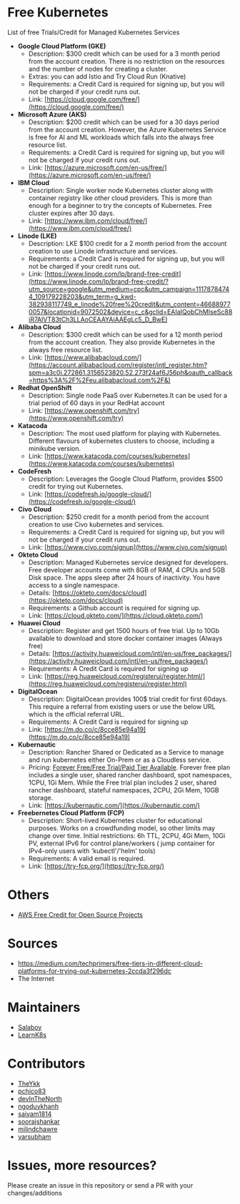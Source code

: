 # Free Kubernetes
List of free Trials/Credit for Managed Kubernetes Services

- **Google Cloud Platform (GKE)**
  - Description: $300 credit which can be used for a 3 month period from the account creation. There is no restriction on the resources and the number of nodes for creating a cluster.
  - Extras: you can add Istio and Try Cloud Run (Knative)
  - Requirements: a Credit Card is required for signing up, but you will not be charged if your credit runs out. 
  - Link: [https://cloud.google.com/free/](https://cloud.google.com/free/)
- **Microsoft Azure (AKS)**
  - Description: $200 credit which can be used for a 30 days period from the account creation. However, the Azure Kubernetes Service is free for AI and ML workloads which falls into the always free resource list.
  - Requirements: a Credit Card is required for signing up, but you will not be charged if your credit runs out. 
  - Link: [https://azure.microsoft.com/en-us/free/](https://azure.microsoft.com/en-us/free/)
- **IBM Cloud**
  - Description: Single worker node Kubernetes cluster along with container registry like other cloud providers. This is more than enough for a beginner to try the concepts of Kubernetes. Free cluster expires after 30 days.
  - Link: [https://www.ibm.com/cloud/free/](https://www.ibm.com/cloud/free/)
- **Linode (LKE)**
  - Description: LKE $100 credit for a 2 month period from the account creation to use Linode infrastructure and services.
  - Requirements: a Credit Card is required for signing up, but you will not be charged if your credit runs out. 
  - Link: [https://www.linode.com/lp/brand-free-credit](https://www.linode.com/lp/brand-free-credit/?utm_source=google&utm_medium=cpc&utm_campaign=11178784744_109179228203&utm_term=g_kwd-382938117749_e_linode%20free%20credit&utm_content=466889770057&locationid=9072502&device=c_c&gclid=EAIaIQobChMIseSc88iR7AIVT83tCh3LLAoCEAAYAiAAEgLc5_D_BwE)
- **Alibaba Cloud**
  - Description: $300 credit which can be used for a 12 month period from the account creation. They also provide Kubernetes in the always free resource list.
  - Link: [https://www.alibabacloud.com/](https://account.alibabacloud.com/register/intl_register.htm?spm=a3c0i.272861.3156523820.52.273f24af6J56ph&oauth_callback=https%3A%2F%2Feu.alibabacloud.com%2F&)
- **Redhat OpenShift**
  - Description: Single node PaaS over Kubernetes.It can be used for a trial period of 60 days in your RedHat account
  - Link: [https://www.openshift.com/try](https://www.openshift.com/try)
- **Katacoda**
  - Description: The most used platform for playing with Kubernetes. Different flavours of kubernetes clusters to choose, including a minikube version.
  - Link: [https://www.katacoda.com/courses/kubernetes](https://www.katacoda.com/courses/kubernetes)
- **CodeFresh**
  - Description: Leverages the Google Cloud Platform, provides $500 credit for trying out Kubernetes.
  - Link: [https://codefresh.io/google-cloud/](https://codefresh.io/google-cloud/)
- **Civo Cloud**
  - Description: $250 credit for a month period from the account creation to use Civo kubernetes and services.
  - Requirements: a Credit Card is required for signing up, but you will not be charged if your credit runs out.
  - Link: [https://www.civo.com/signup](https://www.civo.com/signup)
- **Okteto Cloud**
  - Description: Managed Kubernetes service designed for developers. Free developer accounts come with 8GB of RAM, 4 CPUs and 5GB Disk space. The apps sleep after 24 hours of inactivity. You have access to a single namespace. 
  - Details: [https://okteto.com/docs/cloud](https://okteto.com/docs/cloud)
  - Requirements: a Github account is required for signing up.
  - Link: [https://cloud.okteto.com/](https://cloud.okteto.com/)
 - **Huawei Cloud**
   - Description:  Register and get 1500 hours of free trial. Up to 10Gb available to download and store docker container images (Always free)
   - Details: [https://activity.huaweicloud.com/intl/en-us/free_packages/](https://activity.huaweicloud.com/intl/en-us/free_packages/)
   - Requirements: A Credit Card is required for signing up
   - Link: [https://reg.huaweicloud.com/registerui/register.html/](https://reg.huaweicloud.com/registerui/register.html)
- **DigitalOcean**
  - Description: DigitalOcean provides 100$ trial credit for first 60days. This require a referral from existing users or use the below URL which is the official referral URL.
  - Requirements: A Credit Card is required for signing up
  - Link: [https://m.do.co/c/8cce85e94a19](https://m.do.co/c/8cce85e94a19)
- **Kubernautic**
  - Description: Rancher Shared or Dedicated as a Service to manage and run kubernetes either On-Prem or as a Cloudless service.
  - Pricing: [Forever Free/Free Trial/Paid Tier Available](https://kubernauts.de/en/pricing/). Forever free plan includes a single user, shared rancher dashboard, spot namespaces, 1CPU, 1Gi Mem. While the Free trial plan includes 2 user, shared rancher dashboard, stateful namespaces, 2CPU, 2Gi Mem, 10GB storage.
  - Link: [https://kubernautic.com/](https://kubernautic.com/)
- **Freebernetes Cloud Platform (FCP)**
  - Description: Short-lived Kubernetes cluster for educational purposes. Works on a crowdfunding model, so other limits may change over time. Initial restrictions: 6h TTL, 2CPU, 4Gi Mem, 10Gi PV, external IPv6 for control plane/workers ( jump container for IPv4-only users with 'kubectl'/'helm' tools)
  - Requirements: A valid email is required.
  - Link: [https://try-fcp.org/](https://try-fcp.org/)
 
# Others
- [AWS Free Credit for Open Source Projects](https://aws.amazon.com/blogs/opensource/aws-promotional-credits-open-source-projects/)


# Sources
- https://medium.com/techprimers/free-tiers-in-different-cloud-platforms-for-trying-out-kubernetes-2ccda3f296dc
- The Internet

# Maintainers
- [Salaboy](http://twitter.com/salaboy)
- [LearnK8s](http://twitter.com/learnk8s)

# Contributors
- [TheYkk](https://github.com/TheYkk)
- [pchico83](http://github.com/pchico83)
- [devInTheNorth](http://github.com/devInTheNorth)
- [ngoduykhanh](https://github.com/ngoduykhanh)
- [saiyam1814](https://github.com/saiyam1814)
- [soorajshankar](https://github.com/soorajshankar)
- [milindchawre](https://github.com/milindchawre)
- [varsubham](https://github.com/varsubham)

# Issues, more resources? 
Please create an issue in this repository or send a PR with your changes/additions
